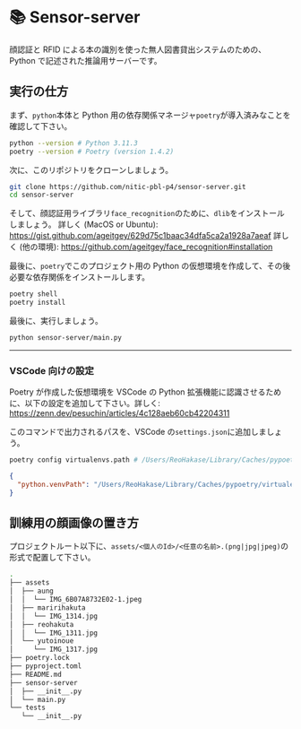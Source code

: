 # 📚 Sensor-server

顔認証と RFID による本の識別を使った無人図書貸出システムのための、Python で記述された推論用サーバーです。

## 実行の仕方

まず、`python`本体と Python 用の依存関係マネージャ`poetry`が導入済みなことを確認して下さい。

```bash
python --version # Python 3.11.3
poetry --version # Poetry (version 1.4.2)
```

次に、このリポジトリをクローンしましょう。

```bash
git clone https://github.com/nitic-pbl-p4/sensor-server.git
cd sensor-server
```

そして、顔認証用ライブラリ`face_recognition`のために、`dlib`をインストールしましょう。
詳しく (MacOS or Ubuntu): https://gist.github.com/ageitgey/629d75c1baac34dfa5ca2a1928a7aeaf
詳しく (他の環境): https://github.com/ageitgey/face_recognition#installation

最後に、`poetry`でこのプロジェクト用の Python の仮想環境を作成して、その後必要な依存関係をインストールします。

```bash
poetry shell
poetry install
```

最後に、実行しましょう。

```bash
python sensor-server/main.py
```

---

### VSCode 向けの設定

Poetry が作成した仮想環境を VSCode の Python 拡張機能に認識させるために、以下の設定を追加して下さい。詳しく: https://zenn.dev/pesuchin/articles/4c128aeb60cb42204311

このコマンドで出力されるパスを、VSCode の`settings.json`に追加しましょう。

```bash
poetry config virtualenvs.path # /Users/ReoHakase/Library/Caches/pypoetry/virtualenvs
```

```json
{
  "python.venvPath": "/Users/ReoHakase/Library/Caches/pypoetry/virtualenvs"
}
```

## 訓練用の顔画像の置き方

プロジェクトルート以下に、`assets/<個人のId>/<任意の名前>.(png|jpg|jpeg)`の形式で配置して下さい。

```bash
.
├── assets
│  ├── aung
│  │  └── IMG_6B07A8732E02-1.jpeg
│  ├── maririhakuta
│  │  └── IMG_1314.jpg
│  ├── reohakuta
│  │  └── IMG_1311.jpg
│  └── yutoinoue
│     └── IMG_1317.jpg
├── poetry.lock
├── pyproject.toml
├── README.md
├── sensor-server
│  ├── __init__.py
│  └── main.py
└── tests
   └── __init__.py
```
